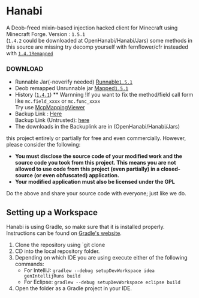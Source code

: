 # Hanabi
A Deob-freed mixin-based injection hacked client for Minecraft using Minecraft Forge.
Version : `1.5.1` <br>(`1.4.2` could be downloaded at OpenHanabi/Hanabi/Jars)
some methods in this source are missing try decomp yourself with fernflower/cfr insteaded with [`1.4.1Remapped`](https://github.com/OpenHanabi/Hanabi/releases/download/1.4.2/Original_Deobfued_jar_Unrunnable.jar)

### DOWNLOAD

* Runnable Jar(-noverify needed) [Runnable`1.5.1`](https://github.com/OpenHanabi/Hanabi/releases/download/1.5.1/Hanabi_1.5.1_Freed_Fixed_Checked2.jar)
* Deob remapped Unrunnable jar [Mapped`1.5.1`](https://github.com/OpenHanabi/Hanabi/releases/download/1.5.1/Remapped1.5.1.jar)
* History ([`1.4.1`](https://github.com/OpenHanabi/Hanabi/releases))
** Warnning !If you want to fix the method/field call form like `mc.field_xxxx` or `mc.func_xxxx` <br> Try use [McpMappingViewer](https://github.com/bspkrs/MCPMappingViewer)
* Backup Link : [Here](https://gitee.com/theCooolmann/Hanabi/)<br>
  Backup Link (Untrusted): [here](https://git.liquidbounce.net/Hanabi/hanabi_backup/tree/master)
* The downloads in the Backuplink are in (OpenHanabi/Hanabi/Jars)

this project entirely or partially for free and even commercially. However, please consider the following:

- **You must disclose the source code of your modified work and the source code you took from this project. This means you are not allowed to use code from this project (even partially) in a closed-source (or even obfuscated) application.**
- **Your modified application must also be licensed under the GPL** 

Do the above and share your source code with everyone; just like we do.

## Setting up a Workspace
Hanabi is using Gradle, so make sure that it is installed properly. Instructions can be found on [Gradle's website](https://gradle.org/install/).
1. Clone the repository using `git clone
2. CD into the local repository folder.
3. Depending on which IDE you are using execute either of the following commands:
    - For IntelliJ: `gradlew --debug setupDevWorkspace idea genIntellijRuns build`
    - For Eclipse: `gradlew --debug setupDevWorkspace eclipse build`
4. Open the folder as a Gradle project in your IDE.

